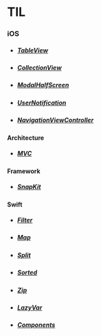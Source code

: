 # **TIL**

### **iOS**

* ##### [TableView](./iOS/MVC/MVCwithModel.md)
* ##### [CollectionView](./iOS/MVC/MVCwithModel.md)
* ##### [ModalHalfScreen](./iOS/MVC/MVCwithModel.md)
* ##### [UserNotification](./iOS/MVC/MVCwithModel.md)
* ##### [NavigationViewController](./MVC/MVCwithModel.md)


#### Architecture
* ##### [MVC](./iOS/MVC/MVCwithModel.md)

#### Framework

* ##### [SnapKit](./iOS/SnapKit/SnapKit.md)

#### Swift
* ##### [Filter](./Swift/Filter/Filter.md)
* ##### [Map](./Swift/Map/Map.md)
* ##### [Split](./Swift/Split/Split.md)
* ##### [Sorted](./Swift/Sorted/Sorted.md)
* ##### [Zip](./Swift/Zip/Zip.md)
* ##### [LazyVar](./Swift/LazyVar/LazyVar.md)
* ##### [Components](./Swift/Components/Components.md)

